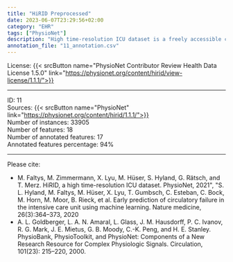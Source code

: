 ```yaml
---
title: "HiRID Preprocessed"
date: 2023-06-07T23:29:56+02:00
category: "EHR"
tags: ["PhysioNet"]
description: "High time-resolution ICU dataset is a freely accessible critical care dataset containing data from almost 34 thousand patients admitted to the Department of Intensive Care Medicine (ICU) of the Bern University Hospital in  Switzerland. HiRID has a high time resolution of registered data, most importantly for bedside monitoring, with most parameters recorded every 2 minutes. In this study, we select only variables included in preprocessed data provided by the authors."
annotation_file: "11_annotation.csv"
---
```


License: {{< srcButton name="PhysioNet Contributor Review Health Data License 1.5.0" link="https://physionet.org/content/hirid/view-license/1.1.1/">}} 

 --- 
ID: 11 \
Sources: {{< srcButton name="PhysioNet" link="https://physionet.org/content/hirid/1.1.1/">}}  \
Number of instances: 33905 \
Number of features: 18 \
Number of annotated features: 17 \
Annotated features percentage: 94% 

 --- 
Please cite: 
- M. Faltys, M. Zimmermann, X. Lyu, M. Hüser, S. Hyland, G. Rätsch, and T. Merz. HiRID, a high time-resolution ICU dataset. PhysioNet, 2021", "S. L. Hyland, M. Faltys, M. Hüser, X. Lyu, T. Gumbsch, C. Esteban, C. Bock, M. Horn, M. Moor, B. Rieck, et al. Early prediction of circulatory failure in the intensive care unit using machine learning. Nature medicine, 26(3):364–373, 2020 
- A. L. Goldberger, L. A. N. Amaral, L. Glass, J. M. Hausdorff, P. C. Ivanov, R. G. Mark, J. E. Mietus, G. B. Moody, C.-K. Peng, and H. E. Stanley. PhysioBank, PhysioToolkit, and PhysioNet: Components of a New Research Resource for Complex Physiologic Signals. Circulation, 101(23): 215–220, 2000. 
